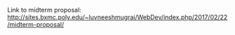 Link to midterm proposal: http://sites.bxmc.poly.edu/~luvneeshmugrai/WebDev/index.php/2017/02/22/midterm-proposal/

